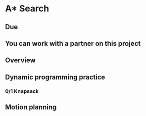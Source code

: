 # A* Search

## Due

## You can work with a partner on this project

## Overview



## Dynamic programming practice

### 0/1 Knapsack




## Motion planning

